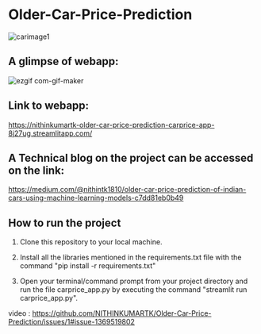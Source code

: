# Older-Car-Price-Prediction

![carimage1](https://user-images.githubusercontent.com/105077548/189546626-7f6473f3-2225-4c75-9317-444ed871f7b6.jpg)


## A glimpse of webapp:

![ezgif com-gif-maker](https://user-images.githubusercontent.com/105077548/189543157-9ca907ed-7ccb-460d-8375-8dc561dfa092.gif)


## Link to webapp: 
https://nithinkumartk-older-car-price-prediction-carprice-app-8j27ug.streamlitapp.com/


## A Technical blog on the project can be accessed on the link: 
https://medium.com/@nithintk1810/older-car-price-prediction-of-indian-cars-using-machine-learning-models-c7dd81eb0b49

## How to run the project
1) Clone this repository to your local machine.

2) Install all the libraries mentioned in the requirements.txt file with the command "pip install -r requirements.txt"

3) Open your terminal/command prompt from your project directory and run the file carprice_app.py by executing the command "streamlit run carprice_app.py".


video :
https://github.com/NITHINKUMARTK/Older-Car-Price-Prediction/issues/1#issue-1369519802
